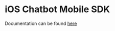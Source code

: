 # iOS Chatbot Mobile SDK

Documentation can be found [here](https://developers.sumsub.com/msdk/chatbot/)
